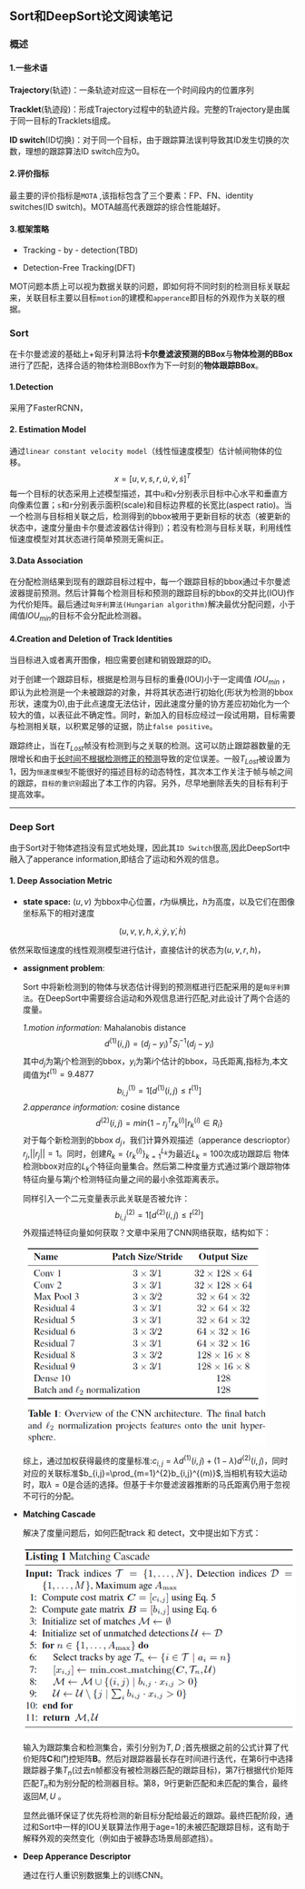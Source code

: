 ## Sort和DeepSort论文阅读笔记

### 概述

#### 1.一些术语

**Trajectory**(轨迹)：一条轨迹对应这一目标在一个时间段内的位置序列

**Tracklet**(轨迹段)：形成Trajectory过程中的轨迹片段。完整的Trajectory是由属于同一目标的Tracklets组成。

**ID switch**(ID切换)：对于同一个目标，由于跟踪算法误判导致其ID发生切换的次数，理想的跟踪算法ID switch应为0。

#### 2.评价指标

最主要的评价指标是`MOTA` ,该指标包含了三个要素：FP、FN、identity switches(ID switch)。MOTA越高代表跟踪的综合性能越好。

#### 3.框架策略

- Tracking - by - detection(TBD)

- Detection-Free Tracking(DFT)

MOT问题本质上可以视为数据关联的问题，即如何将不同时刻的检测目标关联起来，关联目标主要以目标`motion`的建模和`apperance`即目标的外观作为关联的根据。



### Sort

在卡尔曼滤波的基础上+匈牙利算法将**卡尔曼滤波预测的BBox**与**物体检测的BBox**进行了匹配，选择合适的物体检测BBox作为下一时刻的**物体跟踪BBox**。

#### 1.Detection

采用了FasterRCNN，

#### 2. Estimation Model

通过`linear constant velocity model`（线性恒速度模型）估计帧间物体的位移。
$$
x = [u,v,s,r,\dot{u},\dot{v},\dot{s}]^{T}
$$
每一个目标的状态采用上述模型描述，其中`u`和`v`分别表示目标中心水平和垂直方向像素位置；`s`和`r`分别表示面积(scale)和目标边界框的长宽比(aspect ratio)。当一个检测与目标相关联之后，检测得到的bbox被用于更新目标的状态（被更新的状态中，速度分量由卡尔曼滤波器估计得到）；若没有检测与目标关联，利用线性恒速度模型对其状态进行简单预测无需纠正。

#### 3.Data Association

在分配检测结果到现有的跟踪目标过程中，每一个跟踪目标的bbox通过卡尔曼滤波器提前预测。然后计算每个检测目标和预测的跟踪目标的bbox的交并比(IOU)作为代价矩阵。最后通过`匈牙利算法(Hungarian algorithm)`解决最优分配问题，小于阈值$IOU_{min}$的目标不会分配此检测器。

#### 4.Creation and Deletion of Track Identities

当目标进入或者离开图像，相应需要创建和销毁跟踪的ID。

对于创建一个跟踪目标，根据是检测与目标的重叠(IOU)小于一定阈值 $IOU_{min}$ ，即认为此检测是一个未被跟踪的对象，并将其状态进行初始化(形状为检测的bbox形状，速度为0),由于此点速度无法估计，因此速度分量的协方差应初始化为一个较大的值，以表征此不确定性。同时，新加入的目标应经过一段试用期，目标需要与检测相关联，以积累足够的证据，防止`false positive`。

跟踪终止，当在$T_{Lost}$帧没有检测到与之关联的检测。这可以防止跟踪器数量的无限增长和由于<u>长时间不根据检测修正的预测</u>导致的定位误差。一般$T_{Lost}$被设置为1，因为`恒速度模型`不能很好的描述目标的动态特性，其次本工作关注于帧与帧之间的跟踪，`目标的重识别`超出了本工作的内容。另外，尽早地删除丢失的目标有利于提高效率。

----

### Deep Sort

由于Sort对于物体遮挡没有显式地处理，因此其`ID Switch`很高,因此DeepSort中融入了apperance information,即结合了运动和外观的信息。

#### 1. Deep Association Metric

- **state space:** $(u,v)$ 为bbox中心位置，$r$为纵横比，$h$为高度，以及它们在图像坐标系下的相对速度

$$
(u,v,\gamma,h,\dot{x},\dot{y},\dot{\gamma},\dot{h})
$$

依然采取恒速度的线性观测模型进行估计，直接估计的状态为$(u,v,r,h)$，



- **assignment problem**:

  Sort 中将新检测到的物体与状态估计得到的预测框进行匹配采用的是`匈牙利算法`。在DeepSort中需要综合运动和外观信息进行匹配,对此设计了两个合适的度量。

  *1.motion information:* Mahalanobis distance
  $$
  d^{(1)}(i,j)=(d_j-y_i)^{T}S_i^{-1}(d_j-y_i)
  $$
  其中$d_j$为第$j$个检测到的bbox，$y_i$为第$i$个估计的bbox，马氏距离,指标为,本文阈值为$t^{(1)} = 9.4877$
  $$
  b_{i,j}^{(1)}=1[d^{(1)}(i,j)\leq t^{(1)}]
  $$
  *2.apperance information:* cosine distance
  $$
  d^{(2)}(i,j)=min\{1-r_j{}^{T}r_k^{(i)}|r_k^{(i)}\in R_i\}
  $$
  对于每个新检测到的bbox $d_j$，我们计算外观描述（apperance descrioptor）$r_j$,$||r_j||=1$。同时，创建$R_k=\{r_k^{(i)}\}_{k=1}^{L_k}$为最近$L_k=100$次成功跟踪后 物体检测bbox对应的$L_k$个特征向量集合。然后第二种度量方式通过第$i$个跟踪物体特征向量与第$j$个检测特征向量之间的最小余弦距离表示。

  同样引入一个二元变量表示此关联是否被允许：
  $$
  b_{i,j}^{(2)}=1[d^{(2)}(i,j)\leq t^{(2)}]
  $$
  外观描述特征向量如何获取？文章中采用了CNN网络获取，结构如下：
  
  <img src="Sort_DeepSort_read/cnn.png" style="zoom:75%;" />
  
  综上，通过加权获得最终的度量标准:$c_{i,j}=\lambda d^{(1)}(i,j)+(1-\lambda)d^{(2)}(i,j)$，同时对应的关联标准$b_{i,j}=\prod_{m=1}^{2}b_{i,j}^{(m)}$,当相机有较大运动时，取$\lambda=0$是合适的选择。但基于卡尔曼滤波器推断的马氏距离仍用于忽视不可行的分配。

- **Matching Cascade**

  解决了度量问题后，如何匹配track 和 detect，文中提出如下方式：

  ![](Sort_DeepSort_read/match.png)

  输入为跟踪集合和检测集合，索引分别为$T,D$ ;首先根据之前的公式计算了代价矩阵**C**和门控矩阵**B**。然后对跟踪器最长存在时间进行迭代，在第6行中选择跟踪器子集$T_n$(过去n帧都没有被检测器匹配的跟踪目标)，第7行根据代价矩阵匹配$T_n$和为别分配的检测器目标。第8，9行更新匹配和未匹配的集合，最终返回$M,U$ 。

  显然此循环保证了优先将检测的新目标分配给最近的跟踪。最终匹配阶段，通过和Sort中一样的IOU关联算法作用于age=1的未被匹配跟踪目标，这有助于解释外观的突然变化（例如由于被静态场景局部遮挡）。

  

- **Deep Apperance Descriptor**

  通过在行人重识别数据集上的训练CNN。

